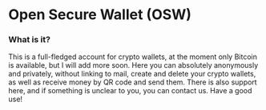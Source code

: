 # Open Secure Wallet (OSW)
### What is it? 
This is a full-fledged account for crypto wallets, at the moment only Bitcoin is available, but I will add more soon. Here you can absolutely anonymously 
and privately, without linking to mail, create and delete your crypto wallets, as well as receive money by QR code and send them. There is also support here, 
and if something is unclear to you, you can contact us. Have a good use!
